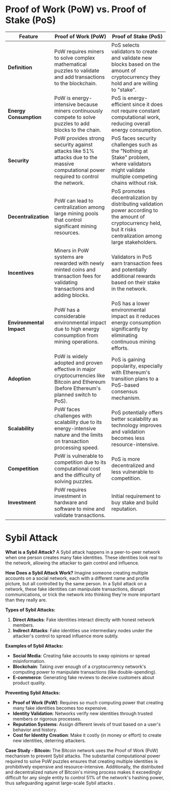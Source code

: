 # Proof of Work (PoW) vs. Proof of Stake (PoS)

| Feature                    | Proof of Work (PoW)                                          | Proof of Stake (PoS)                                         |
|----------------------------|--------------------------------------------------------------|--------------------------------------------------------------|
| **Definition**              | PoW requires miners to solve complex mathematical puzzles to validate and add transactions to the blockchain. | PoS selects validators to create and validate new blocks based on the amount of cryptocurrency they hold and are willing to "stake". |
| **Energy Consumption**      | PoW is energy-intensive because miners continuously compete to solve puzzles to add blocks to the chain. | PoS is energy-efficient since it does not require constant computational work, reducing overall energy consumption. |
| **Security**                | PoW provides strong security against attacks like 51% attacks due to the massive computational power required to control the network. | PoS faces security challenges such as the "Nothing at Stake" problem, where validators might validate multiple competing chains without risk. |
| **Decentralization**        | PoW can lead to centralization among large mining pools that control significant mining resources. | PoS promotes decentralization by distributing validation power according to the amount of cryptocurrency held, but it risks centralization among large stakeholders. |
| **Incentives**              | Miners in PoW systems are rewarded with newly minted coins and transaction fees for validating transactions and adding blocks. | Validators in PoS earn transaction fees and potentially additional rewards based on their stake in the network. |
| **Environmental Impact**    | PoW has a considerable environmental impact due to high energy consumption from mining operations. | PoS has a lower environmental impact as it reduces energy consumption significantly by eliminating continuous mining efforts. |
| **Adoption**                | PoW is widely adopted and proven effective in major cryptocurrencies like Bitcoin and Ethereum (before Ethereum's planned switch to PoS). | PoS is gaining popularity, especially with Ethereum's transition plans to a PoS-based consensus mechanism. |
| **Scalability**             | PoW faces challenges with scalability due to its energy-intensive nature and the limits on transaction processing speed. | PoS potentially offers better scalability as technology improves and validation becomes less resource-intensive. |
| **Competition**             | PoW is vulnerable to competition due to its computational cost and the difficulty of solving puzzles. | PoS is more decentralized and less vulnerable to competition. |
| **Investment**              | PoW requires investment in hardware and software to mine and validate transactions. | Initial requirement to buy stake and build reputation. |



# Sybil Attack

**What is a Sybil Attack?**
A Sybil attack happens in a peer-to-peer network when one person creates many fake identities. These identities look real to the network, allowing the attacker to gain control and influence.

**How Does a Sybil Attack Work?**
Imagine someone creating multiple accounts on a social network, each with a different name and profile picture, but all controlled by the same person. In a Sybil attack on a network, these fake identities can manipulate transactions, disrupt communications, or trick the network into thinking they're more important than they really are.

**Types of Sybil Attacks:**
1. **Direct Attacks**: Fake identities interact directly with honest network members.
2. **Indirect Attacks**: Fake identities use intermediary nodes under the attacker's control to spread influence more subtly.

**Examples of Sybil Attacks:**
- **Social Media**: Creating fake accounts to sway opinions or spread misinformation.
- **Blockchain**: Taking over enough of a cryptocurrency network's computing power to manipulate transactions (like double-spending).
- **E-commerce**: Generating fake reviews to deceive customers about product quality.

**Preventing Sybil Attacks:**
- **Proof of Work (PoW)**: Requires so much computing power that creating many fake identities becomes too expensive.
- **Identity Validation**: Networks verify new identities through trusted members or rigorous processes.
- **Reputation Systems**: Assign different levels of trust based on a user's behavior and history.
- **Cost for Identity Creation**: Make it costly (in money or effort) to create new identities, deterring attackers.

**Case Study - Bitcoin:**
The Bitcoin network uses the Proof of Work (PoW) mechanism to prevent Sybil attacks. The substantial computational power required to solve PoW puzzles ensures that creating multiple identities is prohibitively expensive and resource-intensive. Additionally, the distributed and decentralized nature of Bitcoin's mining process makes it exceedingly difficult for any single entity to control 51% of the network's hashing power, thus safeguarding against large-scale Sybil attacks .